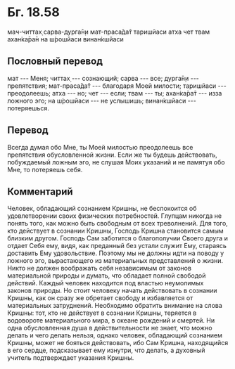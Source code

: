 # Бг. 18.58
мач-читтах̣ сарва-дурга̄н̣и
мат-праса̄да̄т таришйаси
атха чет твам ахан̇ка̄ра̄н
на ш́рошйаси винан̇кшйаси
## Пословный перевод

мат --- Меня; читтах̣ --- сознающий; сарва --- все; дурга̄н̣и ---
препятствия; мат-праса̄да̄т --- благодаря Моей милости; таришйаси ---
преодолеешь; атха --- но; чет --- если; твам --- ты; ахан̇ка̄ра̄т --- изза
ложного эго; на ш́рошйаси --- не услышишь; винан̇кшйаси --- потеряешься.

## Перевод

Всегда думая обо Мне, ты Моей милостью преодолеешь все препятствия
обусловленной жизни. Если же ты будешь действовать, побуждаемый ложным
эго, не слушая Моих указаний и не памятуя обо Мне, то потеряешь себя.

## Комментарий

Человек, обладающий сознанием Кришны, не беспокоится об удовлетворении
своих физических потребностей. Глупцам никогда не понять того, как можно
быть свободным от всех треволнений. Для того, кто действует в сознании
Кришны, Господь Кришна становится самым близким другом. Господь Сам
заботится о благополучии Своего друга и отдает Себя ему, видя, как
преданный без устали служит Ему, стараясь доставить Ему удовольствие.
Поэтому мы не должны идти на поводу у ложного эго, вырастающего из
материальных представлений о жизни. Никто не должен воображать себя
независимым от законов материальной природы и думать, что обладает
полной свободой действий. Каждый человек находится под властью
неумолимых законов природы. Но стоит человеку начать действовать в
сознании Кришны, как он сразу же обретает свободу и избавляется от
материальных затруднений. Необходимо обратить внимание на слова Кришны:
тот, кто не действует в сознании Кришны, теряется в водовороте
материального мира, в океане рождений и смертей. Ни одна обусловленная
душа в действительности не знает, что можно делать и чего делать нельзя,
однако человек, обладающий сознанием Кришны, может не бояться
действовать, ибо Сам Кришна, находящийся в его сердце, подсказывает ему
изнутри, что делать, а духовный учитель подтверждает указания Кришны.
